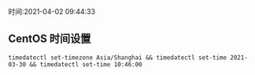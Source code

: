 时间:2021-04-02 09:44:33


##  CentOS 时间设置

```
timedatectl set-timezone Asia/Shanghai && timedatectl set-time 2021-03-30 && timedatectl set-time 10:46:00
```
